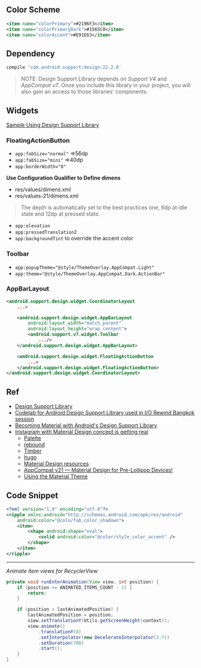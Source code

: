 ## Color Scheme
```xml
<item name="colorPrimary">#2196F3</item>
<item name="colorPrimaryDark">#1565C0</item>
<item name="colorAccent">#E91E63</item>
```
## Dependency
```groovy
compile 'com.android.support:design:22.2.0'
```
> NOTE: Design Support Library depends on *Support V4* and *AppCompat v7*. Once you include this library in your project, you will also gain an access to those libraries' components.

## Widgets

[Sample Using Design Support Library](https://github.com/chrisbanes/cheesesquare)

### FloatingActionButton

* `app:fabSize="normal"` =&gt;56dp
* `app:fabSize="mini"` =&gt;40dp
* `app:borderWidth="0"`

**Use Configuration Qualifier to Define dimens**

* res/values/dimens.xml
* res/values-21/dimens.xml

> The depth is automatically set to the best practices one, 6dp at idle state and 12dp at pressed state.

* `app:elevation`
* `app:pressedTranslationZ`
* `app:backgroundTint` to override the accent color

### Toolbar

* `app:popupTheme="@style/ThemeOverlay.AppCompat.Light"`
* `app:theme="@style/ThemeOverlay.AppCompat.Dark.ActionBar"`

### AppBarLayout

```xml
<android.support.design.widget.CoordinatorLayout
    ...>

    <android.support.design.widget.AppBarLayout
        android:layout_width="match_parent"
        android:layout_height="wrap_content">
        <android.support.v7.widget.Toolbar
            .../>
    </android.support.design.widget.AppBarLayout>

    <android.support.design.widget.FloatingActionButton
        ...>
    </android.support.design.widget.FloatingActionButton>
</android.support.design.widget.CoordinatorLayout>

```

## Ref

* [Design Support Library](https://guides.codepath.com/android/Design-Support-Library)
* [Codelab for Android Design Support Library used in I/O Rewind Bangkok session](http://inthecheesefactory.com/blog/android-design-support-library-codelab/)
* [Becoming Material with Android's Design Support Library](https://www.bignerdranch.com/blog/becoming-material-with-android-design-support-library/)
* [Instagram with Material Design concept is getting real](http://frogermcs.github.io/Instagram-with-Material-Design-concept-is-getting-real/)
    * [Palette](https://developer.android.com/reference/android/support/v7/graphics/Palette.html)
    * [rebound](http://facebook.github.io/rebound/)
    * [Timber](https://github.com/JakeWharton/timber)
    * [hugo](https://github.com/JakeWharton/hugo)
    * [Material Design resources](http://www.google.com/design/spec/resources/sticker-sheets-icons.html)
    * [AppCompat v21 — Material Design for Pre-Lollipop Devices!](http://android-developers.blogspot.com/2014/10/appcompat-v21-material-design-for-pre.html)
    * [Using the Material Theme](http://developer.android.com/training/material/theme.html#ColorPalette)

## Code Snippet

```xml
<?xml version="1.0" encoding="utf-8"?>
<ripple xmlns:android="http://schemas.android.com/apk/res/android"
    android:color="@colo/fab_color_shadown">
    <item>
        <shape android:shape="oval">
            <solid android:color="@color/style_color_accent" />
        </shape>
    </item>
</ripple>
```

---

*Animate item views for RecyclerView*

```java
private void runEnterAnimation(View view, int position) {
    if (position >= ANIMATED_ITEMS_COUNT - 1) {
        return;
    }

    if (position > lastAnimatedPosition) {
        lastAnimatedPosition = position;
        view.setTranslationY(Utils.getScreenHeight(context));
        view.animate()
            .translationY(0)
            .setInterpolator(new DecelerateInterpolator(3.f))
            .setDuration(700)
            .start();
    }
}
```
